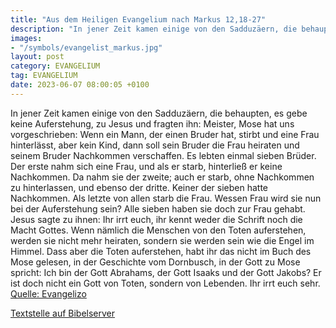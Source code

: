 ```yaml
---
title: "Aus dem Heiligen Evangelium nach Markus 12,18-27"
description: "In jener Zeit kamen einige von den Sadduzäern, die behaupten, es gebe keine Auferstehung, zu Jesus und fragten ihn: Meister, Mose hat uns vorgeschrieben: Wenn ein Mann, der einen Bruder hat, stirbt und eine Frau hinterlässt, aber kein Kind, dann soll sein Bruder die Frau heiraten...."
images:
- "/symbols/evangelist_markus.jpg"
layout: post
category: EVANGELIUM
tag: EVANGELIUM
date: 2023-06-07 08:00:05 +0100
---
```

In jener Zeit kamen einige von den Sadduzäern, die behaupten, es gebe keine Auferstehung, zu Jesus und fragten ihn:
Meister, Mose hat uns vorgeschrieben: Wenn ein Mann, der einen Bruder hat, stirbt und eine Frau hinterlässt, aber kein Kind, dann soll sein Bruder die Frau heiraten und seinem Bruder Nachkommen verschaffen.<!--more-->
Es lebten einmal sieben Brüder. Der erste nahm sich eine Frau, und als er starb, hinterließ er keine Nachkommen.
Da nahm sie der zweite; auch er starb, ohne Nachkommen zu hinterlassen, und ebenso der dritte.
Keiner der sieben hatte Nachkommen. Als letzte von allen starb die Frau.
Wessen Frau wird sie nun bei der Auferstehung sein? Alle sieben haben sie doch zur Frau gehabt.
Jesus sagte zu ihnen: Ihr irrt euch, ihr kennt weder die Schrift noch die Macht Gottes.
Wenn nämlich die Menschen von den Toten auferstehen, werden sie nicht mehr heiraten, sondern sie werden sein wie die Engel im Himmel.
Dass aber die Toten auferstehen, habt ihr das nicht im Buch des Mose gelesen, in der Geschichte vom Dornbusch, in der Gott zu Mose spricht: Ich bin der Gott Abrahams, der Gott Isaaks und der Gott Jakobs?
Er ist doch nicht ein Gott von Toten, sondern von Lebenden. Ihr irrt euch sehr.<br>
[Quelle: Evangelizo](https://evangeliumtagfuertag.org/DE/gospel)

[Textstelle auf Bibelserver](https://www.bibleserver.com/EU/Markus12,18-27)
